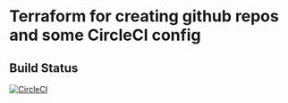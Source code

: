 # Terraform for creating github repos and some CircleCI config

## Build Status
[![CircleCI](https://circleci.com/gh/ruebroad/tfm-git.svg?style=svg&circle-token=a5f4fce3f54534bc5f6afee116accb0c246bb220)](https://circleci.com/gh/ruebroad/tfm-git)